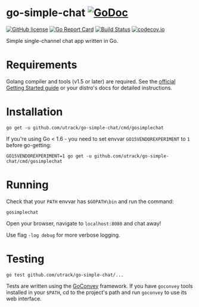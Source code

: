 # go-simple-chat [![GoDoc](https://godoc.org/github.com/utrack/go-simple-chat?status.svg)](https://godoc.org/github.com/utrack/go-simple-chat)
[![GitHub license](https://img.shields.io/badge/license-MIT-blue.svg)](https://github.com/utrack/go-simple-chat/blob/master/LICENSE)
[![Go Report Card](http://goreportcard.com/badge/utrack/go-simple-chat)](http://goreportcard.com/report/utrack/go-simple-chat)
[![Build Status](https://travis-ci.org/utrack/go-simple-chat.svg)](https://travis-ci.org/utrack/go-simple-chat)
[![codecov.io](https://codecov.io/github/utrack/go-simple-chat/coverage.svg?branch=master)](https://codecov.io/github/utrack/go-simple-chat?branch=master)

Simple single-channel chat app written in Go.

# Requirements
Golang compiler and tools (v1.5 or later) are required. See the [official Getting Started guide](https://golang.org/doc/install) or your distro's docs for detailed instructions.

# Installation
```
go get -u github.com/utrack/go-simple-chat/cmd/gosimplechat
```
If you're using Go < 1.6 - you need to set envvar `GO15VENDOREXPERIMENT` to `1` before go-getting:
```
GO15VENDOREXPERIMENT=1 go get -u github.com/utrack/go-simple-chat/cmd/gosimplechat
```

# Running
Check that your `PATH` envvar has `$GOPATH\bin` and run the command:
```
gosimplechat
```

Open your browser, navigate to `localhost:8080` and chat away!

Use flag `-log debug` for more verbose logging.

# Testing
```
go test github.com/utrack/go-simple-chat/...
```
Tests are written using the [GoConvey](https://github.com/smartystreets/goconvey) framework. If you have `goconvey` tools installed in your `$PATH`, cd to the project's path and run `goconvey` to use its web interface.
